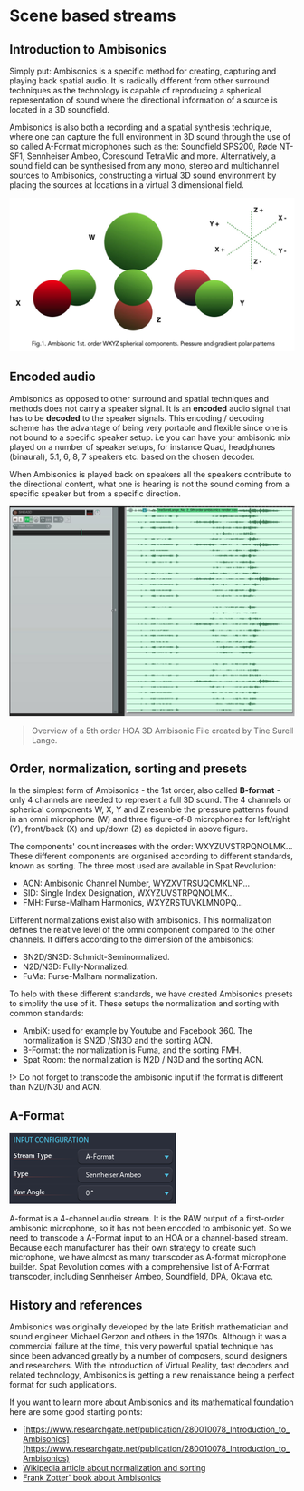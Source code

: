 # Scene based streams

## Introduction to Ambisonics

Simply put: Ambisonics is a specific method for creating, capturing and playing back spatial audio. It is radically different from other surround techniques as the technology is capable of reproducing a spherical representation of sound where the directional information of a source is located in a 3D soundfield.

Ambisonics is also both a recording and a spatial synthesis technique, where one can capture the full environment in 3D sound through the use of so called A-Format microphones such as the: Soundfield SPS200, Røde NT-SF1, Sennheiser Ambeo, Coresound TetraMic and more. Alternatively, a sound field can be synthesised from any mono, stereo and multichannel sources to Ambisonics, constructing a virtual 3D sound environment by placing the sources at locations in a virtual 3 dimensional field.

![](include/SpatRevolution_UserGuide_-045.jpg)

## Encoded audio

Ambisonics as opposed to other surround and spatial techniques and methods does not carry a speaker signal. It is an **encoded** audio signal that has to be **decoded** to the speaker signals. This encoding / decoding scheme has the advantage of being very portable and flexible since one is not bound to a specific speaker setup. i.e you can have your ambisonic mix played on a number of speaker setups, for instance Quad, headphones (binaural), 5.1, 6, 8, 7 speakers etc. based on the chosen decoder.

When Ambisonics is played back on speakers all the speakers contribute to the directional content, what one is hearing is not the sound coming from a specific speaker but from a specific direction.

![](include/SpatRevolution_UserGuide_-047.jpg)

> Overview of a 5th order HOA 3D Ambisonic File created by Tine Surell Lange.


## Order, normalization, sorting and presets

In the simplest form of Ambisonics - the 1st order, also called **B-format** - only 4 channels are needed to represent a full 3D sound. The 4 channels or spherical components W, X, Y and Z resemble the pressure patterns found in an omni microphone (W) and three figure-of-8 microphones for left/right (Y), front/back (X) and up/down (Z) as depicted in above figure. 

The components' count increases with the order: WXYZUVSTRPQNOLMK... These different components are organised according to different standards, known as sorting. The three most used are available in Spat Revolution: 
- ACN: Ambisonic Channel Number, WYZXVTRSUQOMKLNP...
- SID: Single Index Designation, WXYZUVSTRPQNOLMK... 
- FMH: Furse-Malham Harmonics, WXYZRSTUVKLMNOPQ...

Different normalizations exist also with ambisonics. This normalization defines the relative level of the omni component compared to the other channels. It differs according to the dimension of the ambisonics:
- SN2D/SN3D: Schmidt-Seminormalized.
- N2D/N3D: Fully-Normalized.
- FuMa: Furse-Malham normalization.

To help with these different standards, we have created Ambisonics presets to simplify the use of it. These setups the normalization and sorting with common standards:
- AmbiX: used for example by Youtube and Facebook 360. The normalization is SN2D  /SN3D and the sorting ACN.
- B-Format: the normalization is Fuma, and the sorting FMH.
- Spat Room: the normalization is N2D / N3D and the sorting ACN.

!> Do not forget to transcode the ambisonic input if the format is different than N2D/N3D and ACN.

## A-Format

![](include/SpatRevolution_AFormatPreset.png)

A-format is a 4-channel audio stream. It is the RAW output of a first-order ambisonic microphone, so it has not been encoded to ambisonic yet. So we need to transcode a A-Format input to an HOA or a channel-based stream. Because each manufacturer has their own strategy to create such microphone, we have almost as many transcoder as A-format microphone builder. Spat Revolution comes with a comprehensive list of A-Format transcoder, including Sennheiser Ambeo, Soundfield, DPA, Oktava etc.


## History and references

Ambisonics was originally developed by the late British mathematician and sound engineer Michael Gerzon and others in the 1970s. Although it was a commercial failure at the time, this very powerful spatial technique has since been advanced greatly by a number of composers, sound designers and researchers. With the introduction of Virtual Reality, fast decoders and related technology, Ambisonics is getting a new renaissance being a perfect format for such applications.

If you want to learn more about Ambisonics and its mathematical foundation here are some good starting points:

- [https://www.researchgate.net/publication/280010078_Introduction_to_Ambisonics](https://www.researchgate.net/publication/280010078_Introduction_to_Ambisonics)
- [Wikipedia article about normalization and sorting](https://en.wikipedia.org/wiki/Ambisonic_data_exchange_formats)
- [Frank Zotter' book about Ambisonics](https://link.springer.com/book/10.1007/978-3-030-17207-7)

<!--[http://flo.mur.at/writings/HOA-intro.pdf](http://flo.mur.at/writings/HOA-intro.pdf)
-->